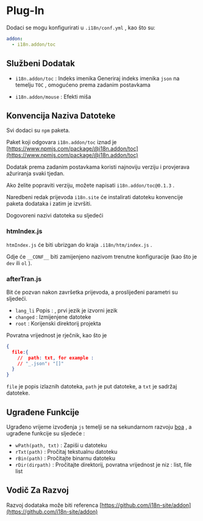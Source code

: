 # Plug-In

Dodaci se mogu konfigurirati u `.i18n/conf.yml` , kao što su:

```yml
addon:
  - i18n.addon/toc
```

## Službeni Dodatak

* `i18n.addon/toc` : Indeks imenika
  Generiraj indeks imenika `json` na temelju `TOC` , omogućeno prema zadanim postavkama

* `i18n.addon/mouse` : Efekti miša

## Konvencija Naziva Datoteke

Svi dodaci su `npm` paketa.

Paket koji odgovara `i18n.addon/toc` iznad je [https://www.npmjs.com/package/@i18n.addon/toc](https://www.npmjs.com/package/@i18n.addon/toc)

Dodatak prema zadanim postavkama koristi najnoviju verziju i provjerava ažuriranja svaki tjedan.

Ako želite popraviti verziju, možete napisati `i18n.addon/toc@0.1.3` .

Naredbeni redak prijevoda `i18n.site` će instalirati datoteku konvencije paketa dodataka i zatim je izvršiti.

Dogovoreni nazivi datoteka su sljedeći

### htmIndex.js

`htmIndex.js` će biti ubrizgan do kraja `.i18n/htm/index.js` .

Gdje će `__CONF__` biti zamijenjeno nazivom trenutne konfiguracije (kao što je `dev` ili `ol` ).

### afterTran.js

Bit će pozvan nakon završetka prijevoda, a proslijeđeni parametri su sljedeći.

* `lang_li` Popis : , prvi jezik je izvorni jezik
* `changed` : Izmijenjene datoteke
* `root` : Korijenski direktorij projekta

Povratna vrijednost je rječnik, kao što je

```json
{
  file:{
    //  path: txt, for example :
    // "_.json": "[]"
  }
}
```

`file` je popis izlaznih datoteka, `path` je put datoteke, a `txt` je sadržaj datoteke.

## Ugrađene Funkcije

Ugrađeno vrijeme izvođenja `js` temelji se na sekundarnom razvoju [boa](https://github.com/boa-dev/boa) , a ugrađene funkcije su sljedeće :

* `wPath(path, txt)` : Zapiši u datoteku
* `rTxt(path)` : Pročitaj tekstualnu datoteku
* `rBin(path)` : Pročitajte binarnu datoteku
* `rDir(dirpath)` : Pročitajte direktorij, povratna vrijednost je niz : list, file list

## Vodič Za Razvoj

Razvoj dodataka može biti referenca [https://github.com/i18n-site/addon](https://github.com/i18n-site/addon)